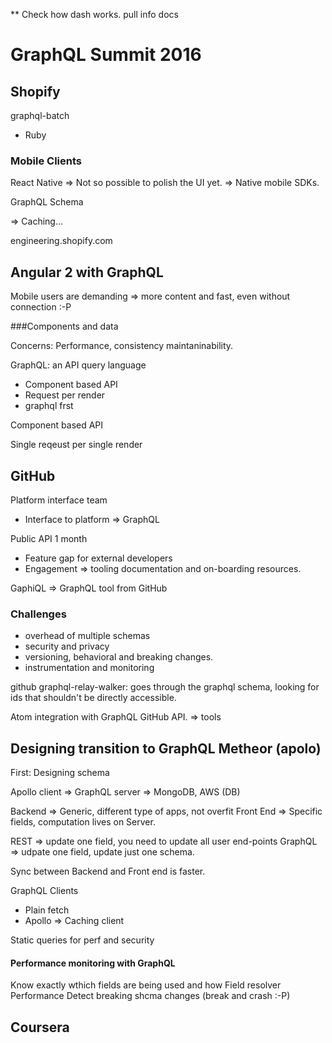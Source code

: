 ** Check how dash works. pull info docs

# GraphQL Summit 2016

## Shopify

graphql-batch

* Ruby

### Mobile Clients

React Native => Not so possible to polish the UI yet. => Native mobile SDKs.

GraphQL Schema

=> Caching...

engineering.shopify.com

## Angular 2 with GraphQL

Mobile users are demanding => more content and fast, even without connection :-P

###Components and data

Concerns: Performance, consistency maintaninability.

GraphQL: an API query language

* Component based API
* Request per render
* graphql frst

Component based API

Single reqeust per single render

## GitHub

Platform interface team
* Interface to platform => GraphQL

Public API 1 month
* Feature gap for external developers
* Engagement => tooling documentation and on-boarding resources.

GaphiQL => GraphQL tool from GitHub

### Challenges
 * overhead of multiple schemas
 * security and privacy
 * versioning, behavioral and breaking changes.
 * instrumentation and monitoring

 github graphql-relay-walker: goes through the graphql schema, looking for ids that shouldn't be directly accessible.

 Atom integration with GraphQL GitHub API. => tools

## Designing transition to GraphQL Metheor (apolo)

First: Designing schema

Apollo client => GraphQL server => MongoDB, AWS (DB)

Backend => Generic, different type of apps, not overfit
Front End => Specific fields, computation lives on Server.

REST => update one field, you need to update all user end-points
GraphQL => udpate one field, update just one schema.

Sync between Backend and Front end is faster.

GraphQL Clients
* Plain fetch
* Apollo => Caching client

Static queries for perf and security

#### Performance monitoring with GraphQL
Know exactly wthich fields are being used and how
Field resolver Performance
Detect breaking shcma changes (break and crash :-P)

## Coursera
